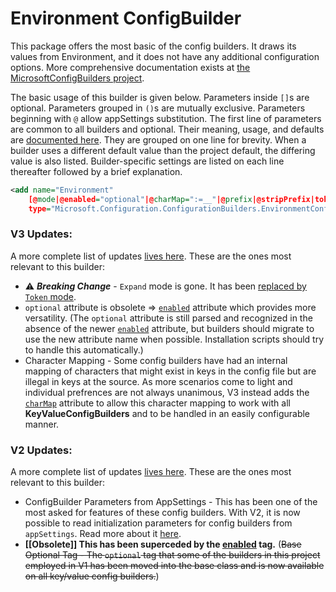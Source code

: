 # Environment ConfigBuilder

This package offers the most basic of the config builders. It draws its values from Environment, and it does not have any additional configuration options. More comprehensive documentation exists at [the MicrosoftConfigBuilders project](https://github.com/aspnet/MicrosoftConfigurationBuilders/blob/main/docs/KeyValueConfigBuilders.md#environmentconfigbuilder).

The basic usage of this builder is given below. Parameters inside `[]`s are optional. Parameters grouped in `()`s are mutually exclusive. Parameters beginning with `@` allow appSettings substitution. The first line of parameters are common to all builders and optional. Their meaning, usage, and defaults are [documented here](https://github.com/aspnet/MicrosoftConfigurationBuilders/blob/main/docs/KeyValueConfigBuilders.md#introduction-to-keyvalue-config-builders). They are grouped on one line for brevity. When a builder uses a different default value than the project default, the differing value is also listed. Builder-specific settings are listed on each line thereafter followed by a brief explanation. 

```xml
<add name="Environment"
    [@mode|@enabled="optional"|@charMap=":=__"|@prefix|@stripPrefix|tokenPattern|@escapeExpandedValues]
    type="Microsoft.Configuration.ConfigurationBuilders.EnvironmentConfigBuilder, Microsoft.Configuration.ConfigurationBuilders.Environment" />
```

### V3 Updates:
A more complete list of updates [lives here](https://github.com/aspnet/MicrosoftConfigurationBuilders/blob/main/README.md#v3-updates). These are the ones most relevant to this builder:
  * :warning: ***Breaking Change*** - `Expand` mode is gone. It has been [replaced by `Token` mode](https://github.com/aspnet/MicrosoftConfigurationBuilders/blob/main/docs/KeyValueConfigBuilders.md#mode).
  * `optional` attribute is obsolete => [`enabled`](https://github.com/aspnet/MicrosoftConfigurationBuilders/blob/main/docs/KeyValueConfigBuilders.md#enabled) attribute which provides more versatility. (The `optional` attribute is still parsed and recognized in the absence of the newer [`enabled`](https://github.com/aspnet/MicrosoftConfigurationBuilders/blob/main/docs/KeyValueConfigBuilders.md#enabled) attribute, but builders should migrate to use the new attribute name when possible. Installation scripts should try to handle this automatically.)
  * Character Mapping - Some config builders have had an internal mapping of characters that might exist in keys in the config file but are illegal in keys at the source. As more scenarios come to light and individual prefrences are not always unanimous, V3 instead adds the [`charMap`](https://github.com/aspnet/MicrosoftConfigurationBuilders/blob/main/docs/KeyValueConfigBuilders.md#charmap) attribute to allow this character mapping to work with all **KeyValueConfigBuilders** and to be handled in an easily configurable manner.

### V2 Updates:
A more complete list of updates [lives here](https://github.com/aspnet/MicrosoftConfigurationBuilders/blob/main/README.md#v2-updates). These are the ones most relevant to this builder:
  * ConfigBuilder Parameters from AppSettings - This has been one of the most asked for features of these config builders. With V2, it is now possible to read initialization parameters for config builders from `appSettings`. Read more about it [here](https://github.com/aspnet/MicrosoftConfigurationBuilders/blob/main/docs/KeyValueConfigBuilders.md#appsettings-parameters).
  * **[[Obsolete]] This has been superceded by the [enabled](https://github.com/aspnet/MicrosoftConfigurationBuilders/blob/main/docs/KeyValueConfigBuilders.md#enabled) tag.** (~~Base Optional Tag - The `optional` tag that some of the builders in this project employed in V1 has been moved into the base class and is now available on all key/value config builders.~~)
